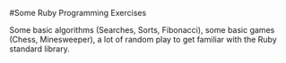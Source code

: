 #Some Ruby Programming Exercises

Some basic algorithms (Searches, Sorts, Fibonacci), some basic games (Chess, Minesweeper), a lot of random play to get familiar with the Ruby standard library.
